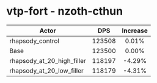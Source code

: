 # vtp-fort - nzoth-cthun
| Actor | DPS | Increase |
|---|:---:|:---:|
|rhapsody_control|123508|0.01%|
|Base|123500|0.00%|
|rhapsody_at_20_high_filler|118197|-4.29%|
|rhapsody_at_20_low_filler|118179|-4.31%|
